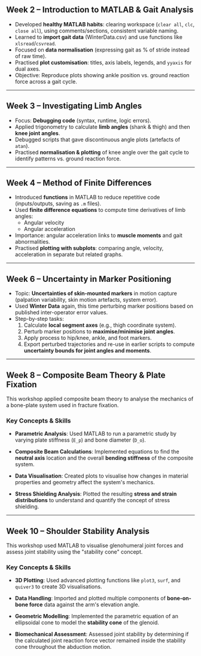 ## Week 2 – Introduction to MATLAB & Gait Analysis

- Developed **healthy MATLAB habits**: clearing workspace (`clear all`, `clc`, `close all`), using comments/sections, consistent variable naming.
- Learned to **import gait data** (WinterData.csv) and use functions like `xlsread`/`csvread`.
- Focused on **data normalisation** (expressing gait as % of stride instead of raw time).
- Practised **plot customisation**: titles, axis labels, legends, and `yyaxis` for dual axes.
- Objective: Reproduce plots showing ankle position vs. ground reaction force across a gait cycle.

---

## Week 3 – Investigating Limb Angles

- Focus: **Debugging code** (syntax, runtime, logic errors).
- Applied trigonometry to calculate **limb angles** (shank & thigh) and then **knee joint angles**.
- Debugged scripts that gave discontinuous angle plots (artefacts of `atan`).
- Practised **normalisation & plotting** of knee angle over the gait cycle to identify patterns vs. ground reaction force.

---

## Week 4 – Method of Finite Differences

- Introduced **functions** in MATLAB to reduce repetitive code (inputs/outputs, saving as `.m` files).
- Used **finite difference equations** to compute time derivatives of limb angles:
    - Angular velocity
    - Angular acceleration
- Importance: angular acceleration links to **muscle moments** and gait abnormalities.
- Practised **plotting with subplots**: comparing angle, velocity, acceleration in separate but related graphs.

---

## Week 6 – Uncertainty in Marker Positioning

- Topic: **Uncertainties of skin-mounted markers** in motion capture (palpation variability, skin motion artefacts, system error).
- Used **Winter Data** again, this time perturbing marker positions based on published inter-operator error values.
- Step-by-step tasks:
    1. Calculate **local segment axes** (e.g., thigh coordinate system).
    2. Perturb marker positions to **maximise/minimise joint angles**.
    3. Apply process to hip/knee, ankle, and foot markers.
    4. Export perturbed trajectories and re-use in earlier scripts to compute **uncertainty bounds for joint angles and moments**.

---
## Week 8 – Composite Beam Theory & Plate Fixation

This workshop applied composite beam theory to analyse the mechanics of a bone-plate system used in fracture fixation.
### Key Concepts & Skills
- **Parametric Analysis**: Used MATLAB to run a parametric study by varying plate stiffness (`E_p`) and bone diameter (`D_o`).
    
- **Composite Beam Calculations**: Implemented equations to find the **neutral axis** location and the overall **bending stiffness** of the composite system.
    
- **Data Visualisation**: Created plots to visualise how changes in material properties and geometry affect the system's mechanics.
    
- **Stress Shielding Analysis**: Plotted the resulting **stress and strain distributions** to understand and quantify the concept of stress shielding.

---

## Week 10 – Shoulder Stability Analysis

This workshop used MATLAB to visualise glenohumeral joint forces and assess joint stability using the "stability cone" concept.
### Key Concepts & Skills
- **3D Plotting**: Used advanced plotting functions like `plot3`, `surf`, and `quiver3` to create 3D visualisations.
    
- **Data Handling**: Imported and plotted multiple components of **bone-on-bone force** data against the arm's elevation angle.
    
- **Geometric Modelling**: Implemented the parametric equation of an ellipsoidal cone to model the **stability cone** of the glenoid.
    
- **Biomechanical Assessment**: Assessed joint stability by determining if the calculated joint reaction force vector remained inside the stability cone throughout the abduction motion.